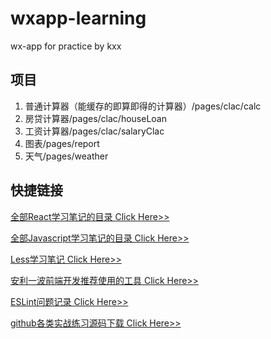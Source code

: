 # wxapp-learning

wx-app for practice by kxx

## 项目

1. 普通计算器（能缓存的即算即得的计算器）/pages/clac/calc
2. 房贷计算器/pages/clac/houseLoan
3. 工资计算器/pages/clac/salaryClac
5. 图表/pages/report
4. 天气/pages/weather


## 快捷链接

[全部React学习笔记的目录 Click Here>>](https://blog.csdn.net/m0_37136491/article/details/81538637)

[全部Javascript学习笔记的目录 Click Here>>](https://blog.csdn.net/m0_37136491/article/details/80991578)

[Less学习笔记 Click Here>>](https://blog.csdn.net/m0_37136491/article/details/81626197)

[安利一波前端开发推荐使用的工具 Click Here>>](https://blog.csdn.net/m0_37136491/article/details/81224160)

[ESLint问题记录 Click Here>>](https://blog.csdn.net/m0_37136491/article/details/81980728)

[github各类实战练习源码下载 Click Here>>](https://github.com/KuanG97)